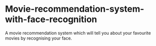 # Movie-recommendation-system-with-face-recognition
A movie recommendation system which will tell you about your favourite movies by recognising your face.
